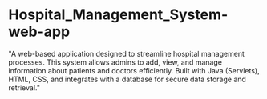 # Hospital_Management_System-web-app
"A web-based application designed to streamline hospital management processes. This system allows admins to add, view, and manage information about patients and doctors efficiently. Built with Java (Servlets), HTML, CSS, and integrates with a database for secure data storage and retrieval."
